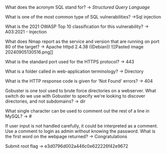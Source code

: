 What does the acronym SQL stand for?
-> _Structured Query Language_

What is one of the most common type of SQL vulnerabilities?
->Sql injection

What is the 2021 OWASP Top 10 classification for this vulnerability?
-> A03:2021 - Injection

What does Nmap report as the service and version that are running on port 80 of the target?
-> Apache httpd 2.4.38 ((Debian))
![[Pasted image 20240905130516.png]]

What is the standard port used for the HTTPS protocol?
-> 443

What is a folder called in web-application terminology?
-> Directory

What is the HTTP response code is given for 'Not Found' errors?
-> 404

Gobuster is one tool used to brute force directories on a webserver. What switch do we use with Gobuster to specify we're looking to discover directories, and not subdomains?
-> dir

What single character can be used to comment out the rest of a line in MySQL?
-> #

If user input is not handled carefully, it could be interpreted as a comment. Use a comment to login as admin without knowing the password. What is the first word on the webpage returned?
-> Congratulations

Submit root flag
-> e3d0796d002a446c0e622226f42e9672

